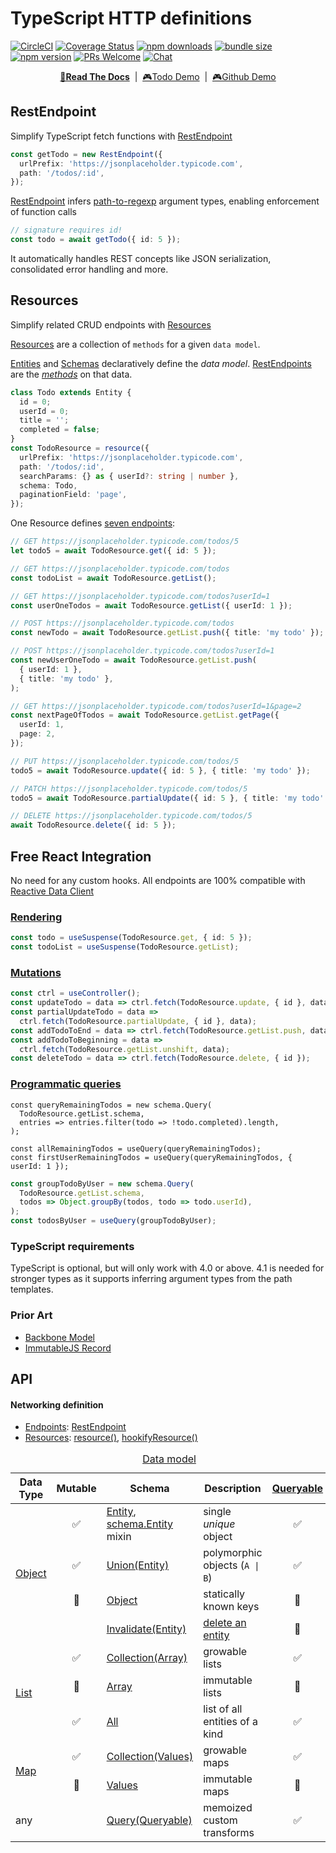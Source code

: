 # TypeScript HTTP definitions

[![CircleCI](https://circleci.com/gh/reactive/data-client/tree/master.svg?style=shield)](https://circleci.com/gh/reactive/data-client)
[![Coverage Status](https://img.shields.io/codecov/c/gh/reactive/data-client/master.svg?style=flat-square)](https://app.codecov.io/gh/reactive/data-client?branch=master)
[![npm downloads](https://img.shields.io/npm/dm/@data-client/rest.svg?style=flat-square)](https://www.npmjs.com/package/@data-client/rest)
[![bundle size](https://img.shields.io/bundlephobia/minzip/@data-client/rest?style=flat-square)](https://bundlephobia.com/result?p=@data-client/rest)
[![npm version](https://img.shields.io/npm/v/@data-client/rest.svg?style=flat-square)](https://www.npmjs.com/package/@data-client/rest)
[![PRs Welcome](https://img.shields.io/badge/PRs-welcome-brightgreen.svg?style=flat-square)](http://makeapullrequest.com)
[![Chat](https://img.shields.io/discord/768254430381735967.svg?style=flat-square&colorB=758ED3)](https://discord.gg/35nb8Mz)

<div align="center">

**[📖Read The Docs](https://dataclient.io/rest)** &nbsp;|&nbsp; [🎮Todo Demo](https://stackblitz.com/github/reactive/data-client/tree/master/examples/todo-app?file=src%2Fresources%2FTodoResource.ts) &nbsp;|&nbsp; [🎮Github Demo](https://stackblitz.com/github/reactive/data-client/tree/master/examples/github-app?file=src%2Fresources%2FIssue.tsx)

</div>

## RestEndpoint

Simplify TypeScript fetch functions with [RestEndpoint](https://dataclient.io/rest/api/RestEndpoint)

```typescript
const getTodo = new RestEndpoint({
  urlPrefix: 'https://jsonplaceholder.typicode.com',
  path: '/todos/:id',
});
```

[RestEndpoint](https://dataclient.io/rest/api/RestEndpoint) infers [path-to-regexp](https://github.com/pillarjs/path-to-regexp#compile-reverse-path-to-regexp)
argument types, enabling enforcement of function calls

```typescript
// signature requires id!
const todo = await getTodo({ id: 5 });
```

It automatically handles REST concepts like JSON serialization, consolidated error handling and more.

## Resources

Simplify related CRUD endpoints with [Resources](https://dataclient.io/rest/api/resource)

[Resources](https://dataclient.io/rest/api/resource) are a collection of `methods` for a given `data model`.

[Entities](https://dataclient.io/rest/api/Entity) and [Schemas](https://dataclient.io/concepts/normalization) declaratively define the _data model_.
[RestEndpoints](https://dataclient.io/rest/api/RestEndpoint) are the [_methods_](<https://en.wikipedia.org/wiki/Method_(computer_programming)>) on
that data.

```typescript
class Todo extends Entity {
  id = 0;
  userId = 0;
  title = '';
  completed = false;
}
const TodoResource = resource({
  urlPrefix: 'https://jsonplaceholder.typicode.com',
  path: '/todos/:id',
  searchParams: {} as { userId?: string | number },
  schema: Todo,
  paginationField: 'page',
});
```

One Resource defines [seven endpoints](https://dataclient.io/rest/api/resource#members):

```typescript
// GET https://jsonplaceholder.typicode.com/todos/5
let todo5 = await TodoResource.get({ id: 5 });

// GET https://jsonplaceholder.typicode.com/todos
const todoList = await TodoResource.getList();

// GET https://jsonplaceholder.typicode.com/todos?userId=1
const userOneTodos = await TodoResource.getList({ userId: 1 });

// POST https://jsonplaceholder.typicode.com/todos
const newTodo = await TodoResource.getList.push({ title: 'my todo' });

// POST https://jsonplaceholder.typicode.com/todos?userId=1
const newUserOneTodo = await TodoResource.getList.push(
  { userId: 1 },
  { title: 'my todo' },
);

// GET https://jsonplaceholder.typicode.com/todos?userId=1&page=2
const nextPageOfTodos = await TodoResource.getList.getPage({
  userId: 1,
  page: 2,
});

// PUT https://jsonplaceholder.typicode.com/todos/5
todo5 = await TodoResource.update({ id: 5 }, { title: 'my todo' });

// PATCH https://jsonplaceholder.typicode.com/todos/5
todo5 = await TodoResource.partialUpdate({ id: 5 }, { title: 'my todo' });

// DELETE https://jsonplaceholder.typicode.com/todos/5
await TodoResource.delete({ id: 5 });
```

## Free React Integration

No need for any custom hooks. All endpoints are 100% compatible with [Reactive Data Client](https://dataclient.io)

### [Rendering](https://dataclient.io/docs/getting-started/data-dependency)

```typescript
const todo = useSuspense(TodoResource.get, { id: 5 });
const todoList = useSuspense(TodoResource.getList);
```

### [Mutations](https://dataclient.io/docs/getting-started/mutations)

```typescript
const ctrl = useController();
const updateTodo = data => ctrl.fetch(TodoResource.update, { id }, data);
const partialUpdateTodo = data =>
  ctrl.fetch(TodoResource.partialUpdate, { id }, data);
const addTodoToEnd = data => ctrl.fetch(TodoResource.getList.push, data);
const addTodoToBeginning = data =>
  ctrl.fetch(TodoResource.getList.unshift, data);
const deleteTodo = data => ctrl.fetch(TodoResource.delete, { id });
```

### [Programmatic queries](https://dataclient.io/rest/api/Query)

```tsx
const queryRemainingTodos = new schema.Query(
  TodoResource.getList.schema,
  entries => entries.filter(todo => !todo.completed).length,
);

const allRemainingTodos = useQuery(queryRemainingTodos);
const firstUserRemainingTodos = useQuery(queryRemainingTodos, { userId: 1 });
```

```typescript
const groupTodoByUser = new schema.Query(
  TodoResource.getList.schema,
  todos => Object.groupBy(todos, todo => todo.userId),
);
const todosByUser = useQuery(groupTodoByUser);
```

### TypeScript requirements

TypeScript is optional, but will only work with 4.0 or above. 4.1 is needed for stronger types as it
supports inferring argument types from the path templates.

### Prior Art

- [Backbone Model](https://backbonejs.org/#Model)
- [ImmutableJS Record](https://immutable-js.github.io/immutable-js/docs/#/Record)

## API

#### Networking definition

- [Endpoints](https://dataclient.io/rest/api/Endpoint): [RestEndpoint](https://dataclient.io/rest/api/RestEndpoint)
- [Resources](https://dataclient.io/docs/getting-started/resource): [resource()](https://dataclient.io/rest/api/resource), [hookifyResource()](https://dataclient.io/rest/api/hookifyResource)

<table>
<caption>
<a href="https://dataclient.io/docs/concepts/normalization">Data model</a>
</caption>
<thead>
<tr>
<th>Data Type</th>
<th>Mutable</th>
<th>Schema</th>
<th>Description</th>
<th><a href="https://dataclient.io/rest/api/schema#queryable">Queryable</a></th>
</tr>
</thead>
<tbody><tr>
<td rowSpan="4"><a href="https://en.wikipedia.org/wiki/Object_(computer_science)">Object</a></td>
<td align="center">✅</td>
<td><a href="https://dataclient.io/rest/api/Entity">Entity</a>, <a href="https://dataclient.io/rest/api/schema.Entity">schema.Entity</a> mixin</td>
<td>single <em>unique</em> object</td>
<td align="center">✅</td>
</tr>
<tr>
<td align="center">✅</td>
<td><a href="https://dataclient.io/rest/api/Union">Union(Entity)</a></td>
<td>polymorphic objects (<code>A | B</code>)</td>
<td align="center">✅</td>
</tr>
<tr>
<td align="center">🛑</td>
<td><a href="https://dataclient.io/rest/api/Object">Object</a></td>
<td>statically known keys</td>
<td align="center">🛑</td>
</tr>
<tr>
<td align="center"></td>
<td><a href="https://dataclient.io/rest/api/Invalidate">Invalidate(Entity)</a></td>
<td><a href="https://dataclient.io/docs/concepts/expiry-policy#invalidate-entity">delete an entity</a></td>
<td align="center">🛑</td>
</tr>
<tr>
<td rowSpan="3"><a href="https://en.wikipedia.org/wiki/List_(abstract_data_type)">List</a></td>
<td align="center">✅</td>
<td><a href="https://dataclient.io/rest/api/Collection">Collection(Array)</a></td>
<td>growable lists</td>
<td align="center">✅</td>
</tr>
<tr>
<td align="center">🛑</td>
<td><a href="https://dataclient.io/rest/api/Array">Array</a></td>
<td>immutable lists</td>
<td align="center">🛑</td>
</tr>
<tr>
<td align="center">✅</td>
<td><a href="https://dataclient.io/rest/api/All">All</a></td>
<td>list of all entities of a kind</td>
<td align="center">✅</td>
</tr>
<tr>
<td rowSpan="2"><a href="https://en.wikipedia.org/wiki/Associative_array">Map</a></td>
<td align="center">✅</td>
<td><a href="https://dataclient.io/rest/api/Collection">Collection(Values)</a></td>
<td>growable maps</td>
<td align="center">✅</td>
</tr>
<tr>
<td align="center">🛑</td>
<td><a href="https://dataclient.io/rest/api/Values">Values</a></td>
<td>immutable maps</td>
<td align="center">🛑</td>
</tr>
<tr>
<td>any</td>
<td align="center"></td>
<td><a href="https://dataclient.io/rest/api/Query">Query(Queryable)</a></td>
<td>memoized custom transforms</td>
<td align="center">✅</td>
</tr>
</tbody></table>
